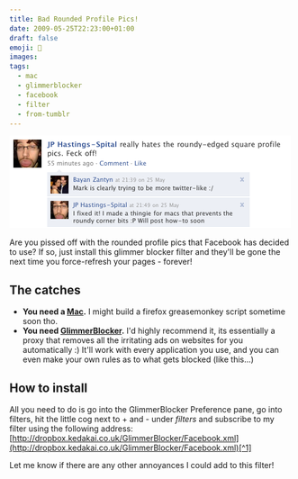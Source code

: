 ```yaml
---
title: Bad Rounded Profile Pics!
date: 2009-05-25T22:23:00+01:00
draft: false
emoji: 🐤
images:
tags:
  - mac
  - glimmerblocker
  - facebook
  - filter
  - from-tumblr
---
```


![A screenshot of a Facebook wall-post with JP "really hates the roundy-edged square profile pics. Feck off!". Comment 1 from Bayan says "Mark is clearly trying to be more twitter- like :/". Comment 2 from JP says "I fixed it! I made a thingie for macs that prevents the roundy corner bits :P will post how-to soon"](facebook-rounded-profile.png)

Are you pissed off with the rounded profile pics that Facebook has decided to use? If so, just install this glimmer blocker filter and they'll be gone the next time you force-refresh your pages - forever!

## The catches

* **You need a [Mac](http://apple.com/getamac/ads/).** I might build a firefox greasemonkey script sometime soon tho.
* **You need [GlimmerBlocker](http://glimmerblocker.org/).** I'd highly recommend it, its essentially a proxy that removes all the irritating ads on websites for you automatically :) It'll work with every application you use, and you can even make your own rules as to what gets blocked (like this...)

## How to install

All you need to do is go into the GlimmerBlocker Preference pane, go into filters, hit the little cog next to + and - under _filters_ and subscribe to my filter using the following address: [http://dropbox.kedakai.co.uk/GlimmerBlocker/Facebook.xml](http://dropbox.kedakai.co.uk/GlimmerBlocker/Facebook.xml)[^1]

Let me know if there are any other annoyances I could add to this filter!

[^1]: This URL (of mine) no longer works. I wonder if this GlimmerBlocker filter is still on one of my backups somewhere?
